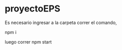 # proyectoEPS
Es necesario ingresar a la carpeta correr el comando, 

npm i

luego correr
npm start
